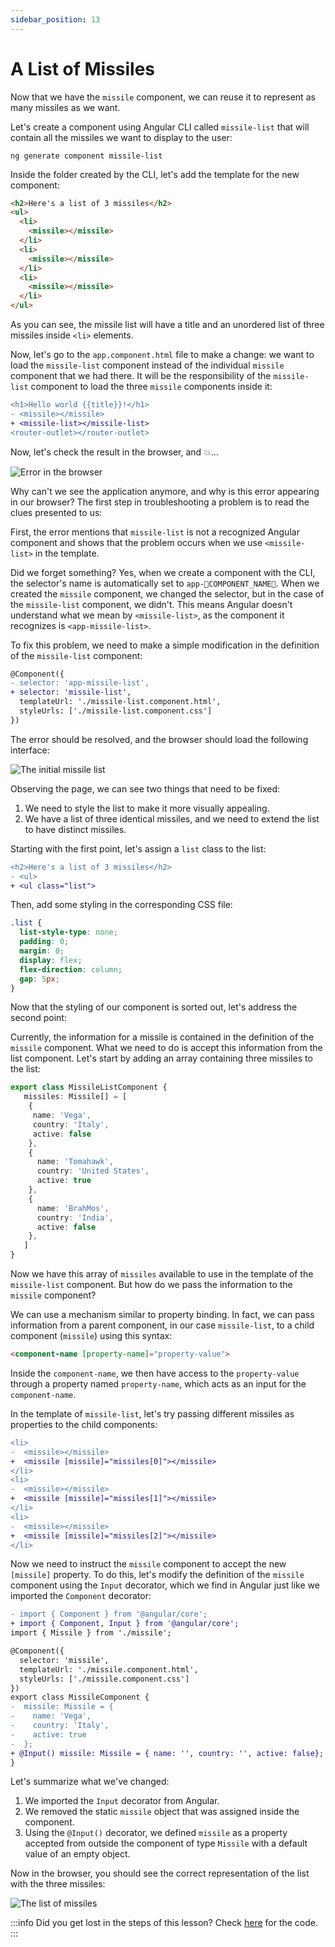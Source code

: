 ```yaml
---
sidebar_position: 13
---
```


# A List of Missiles

Now that we have the `missile` component, we can reuse it to represent as many missiles as we want.

Let's create a component using Angular CLI called `missile-list` that will contain all the missiles we want to display to the user:

```shell
ng generate component missile-list
```

Inside the folder created by the CLI, let's add the template for the new component:

```html title="missile-list.component.html"
<h2>Here's a list of 3 missiles</h2>
<ul>
  <li>
    <missile></missile>
  </li>
  <li>
    <missile></missile>
  </li>
  <li>
    <missile></missile>
  </li>
</ul>
```

As you can see, the missile list will have a title and an unordered list of three missiles inside `<li>` elements.

Now, let's go to the `app.component.html` file to make a change: we want to load the `missile-list` component instead of the individual `missile` component that we had there. It will be the responsibility of the `missile-list` component to load the three `missile` components inside it:

```diff title="app.component.html"
<h1>Hello world {{title}}!</h1>
- <missile></missile>
+ <missile-list></missile-list>
<router-outlet></router-outlet>
```

Now, let's check the result in the browser, and 💥...

![Error in the browser](./rockets_list_error.png)

Why can't we see the application anymore, and why is this error appearing in our browser? The first step in troubleshooting a problem is to read the clues presented to us:

First, the error mentions that `missile-list` is not a recognized Angular component and shows that the problem occurs when we use `<missile-list>` in the template.

Did we forget something? Yes, when we create a component with the CLI, the selector's name is automatically set to `app-🐧COMPONENT_NAME🐧`. When we created the `missile` component, we changed the selector, but in the case of the `missile-list` component, we didn't. This means Angular doesn't understand what we mean by `<missile-list>`, as the component it recognizes is `<app-missile-list>`.

To fix this problem, we need to make a simple modification in the definition of the `missile-list` component:

```diff title="missile-list.component.ts"
@Component({
- selector: 'app-missile-list',
+ selector: 'missile-list',
  templateUrl: './missile-list.component.html',
  styleUrls: ['./missile-list.component.css']
})
```

The error should be resolved, and the browser should load the following interface:

![The initial missile list](./rockets_list_unstyled.png)

Observing the page, we can see two things that need to be fixed:

1. We need to style the list to make it more visually appealing.
2. We have a list of three identical missiles, and we need to extend the list to have distinct missiles.

Starting with the first point, let's assign a `list` class to the list:

```diff title="missile-list.component.html"
<h2>Here's a list of 3 missiles</h2>
- <ul>
+ <ul class="list">
```

Then, add some styling in the corresponding CSS file:

```css title="missile-list.component.css"
.list {
  list-style-type: none;
  padding: 0;
  margin: 0;
  display: flex;
  flex-direction: column;
  gap: 5px;
}
```

Now that the styling of our component is sorted out, let's address the second point:

Currently, the information for a missile is contained in the definition of the `missile` component. What we need to do is accept this information from the list component. Let's start by adding an array containing three missiles to the list:

```ts title="missile-list.component.ts"
export class MissileListComponent {
   missiles: Missile[] = [
    {
     name: 'Vega',
     country: 'Italy',
     active: false
    },
    {
      name: 'Tomahawk',
      country: 'United States',
      active: true
    },
    {
      name: 'BrahMos',
      country: 'India',
      active: false
    },
   ]
}
```

Now we have this array of `missiles` available to use in the template of the `missile-list` component. But how do we pass the information to the `missile` component?

We can use a mechanism similar to property binding. In fact, we can pass information from a parent component, in our case `missile-list`, to a child component (`missile`) using this syntax:

```html
<component-name [property-name]="property-value">
```

Inside the `component-name`, we then have access to the `property-value` through a property named `property-name`, which acts as an input for the `component-name`.

In the template of `missile-list`, let's try passing different missiles as properties to the child components:

```diff "missile-list.component.html"
<li>
-  <missile></missile>
+  <missile [missile]="missiles[0]"></missile>
</li>
<li>
-  <missile></missile>
+  <missile [missile]="missiles[1]"></missile>
</li>
<li>
-  <missile></missile>
+  <missile [missile]="missiles[2]"></missile>
</li>
```

Now we need to instruct the `missile` component to accept the new `[missile]` property. To do this, let's modify the definition of the `missile` component using the `Input` decorator, which we find in Angular just like we imported the `Component` decorator:

```diff title="missile.component.ts"
- import { Component } from '@angular/core';
+ import { Component, Input } from '@angular/core';
import { Missile } from './missile';

@Component({
  selector: 'missile',
  templateUrl: './missile.component.html',
  styleUrls: ['./missile.component.css']
})
export class MissileComponent {
-  missile: Missile = {
-    name: 'Vega',
-    country: 'Italy',
-    active: true
-  };
+ @Input() missile: Missile = { name: '', country: '', active: false}; 
}
```

Let's summarize what we've changed:

1. We imported the `Input` decorator from Angular.
2. We removed the static `missile` object that was assigned inside the component.
3. Using the `@Input()` decorator, we defined `missile` as a property accepted from outside the component of type `Missile` with a default value of an empty object.

Now in the browser, you should see the correct representation of the list with the three missiles:

![The list of missiles](./rockets_list.png)

:::info
Did you get lost in the steps of this lesson? Check [here](https://github.com/lucatardi/spazio/commit/6666649eed09f155f2043d8343f4ff865c8692f1?diff=split) for the code.
:::




